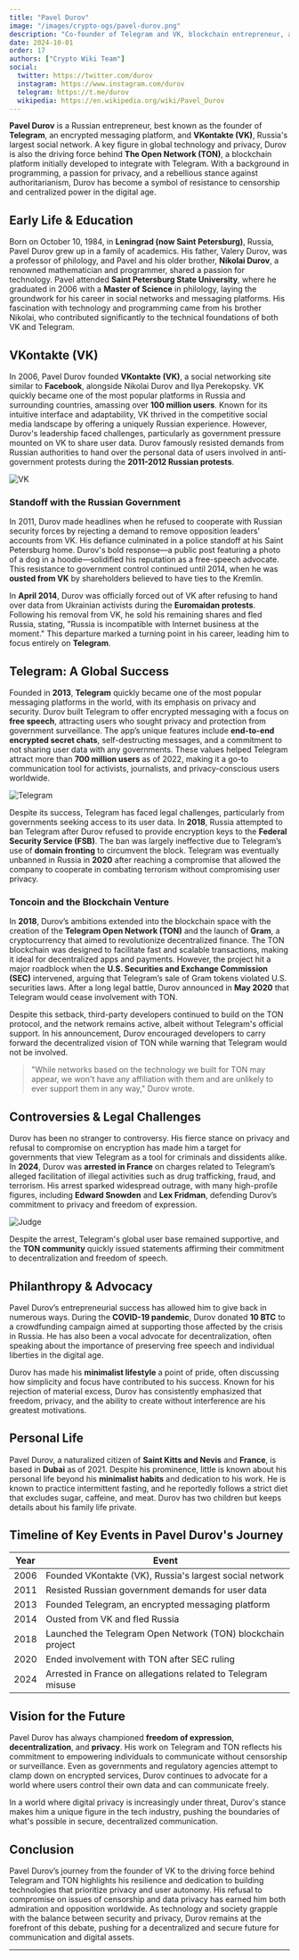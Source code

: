 ```yaml
---
title: "Pavel Durov"
image: "/images/crypto-ogs/pavel-durov.png"
description: "Co-founder of Telegram and VK, blockchain entrepreneur, and founder of The Open Network (TON)."
date: 2024-10-01
order: 17
authors: ["Crypto Wiki Team"]
social:
  twitter: https://twitter.com/durov
  instagram: https://www.instagram.com/durov
  telegram: https://t.me/durov
  wikipedia: https://en.wikipedia.org/wiki/Pavel_Durov
---
```


**Pavel Durov** is a Russian entrepreneur, best known as the founder of **Telegram**, an encrypted messaging platform, and **VKontakte (VK)**, Russia's largest social network. A key figure in global technology and privacy, Durov is also the driving force behind **The Open Network (TON)**, a blockchain platform initially developed to integrate with Telegram. With a background in programming, a passion for privacy, and a rebellious stance against authoritarianism, Durov has become a symbol of resistance to censorship and centralized power in the digital age.

## Early Life & Education

Born on October 10, 1984, in **Leningrad (now Saint Petersburg)**, Russia, Pavel Durov grew up in a family of academics. His father, Valery Durov, was a professor of philology, and Pavel and his older brother, **Nikolai Durov**, a renowned mathematician and programmer, shared a passion for technology. Pavel attended **Saint Petersburg State University**, where he graduated in 2006 with a **Master of Science** in philology, laying the groundwork for his career in social networks and messaging platforms. His fascination with technology and programming came from his brother Nikolai, who contributed significantly to the technical foundations of both VK and Telegram.

## VKontakte (VK)

In 2006, Pavel Durov founded **VKontakte (VK)**, a social networking site similar to **Facebook**, alongside Nikolai Durov and Ilya Perekopsky. VK quickly became one of the most popular platforms in Russia and surrounding countries, amassing over **100 million users**. Known for its intuitive interface and adaptability, VK thrived in the competitive social media landscape by offering a uniquely Russian experience. However, Durov's leadership faced challenges, particularly as government pressure mounted on VK to share user data. Durov famously resisted demands from Russian authorities to hand over the personal data of users involved in anti-government protests during the **2011-2012 Russian protests**.

![VK](/images/posts/vk.png)

### Standoff with the Russian Government

In 2011, Durov made headlines when he refused to cooperate with Russian security forces by rejecting a demand to remove opposition leaders' accounts from VK. His defiance culminated in a police standoff at his Saint Petersburg home. Durov's bold response—a public post featuring a photo of a dog in a hoodie—solidified his reputation as a free-speech advocate. This resistance to government control continued until 2014, when he was **ousted from VK** by shareholders believed to have ties to the Kremlin.

In **April 2014**, Durov was officially forced out of VK after refusing to hand over data from Ukrainian activists during the **Euromaidan protests**. Following his removal from VK, he sold his remaining shares and fled Russia, stating, "Russia is incompatible with Internet business at the moment." This departure marked a turning point in his career, leading him to focus entirely on **Telegram**.

## Telegram: A Global Success

Founded in **2013**, **Telegram** quickly became one of the most popular messaging platforms in the world, with its emphasis on privacy and security. Durov built Telegram to offer encrypted messaging with a focus on **free speech**, attracting users who sought privacy and protection from government surveillance. The app’s unique features include **end-to-end encrypted secret chats**, self-destructing messages, and a commitment to not sharing user data with any governments. These values helped Telegram attract more than **700 million users** as of 2022, making it a go-to communication tool for activists, journalists, and privacy-conscious users worldwide.

![Telegram](/images/posts/telegram.jpg)

Despite its success, Telegram has faced legal challenges, particularly from governments seeking access to its user data. In **2018**, Russia attempted to ban Telegram after Durov refused to provide encryption keys to the **Federal Security Service (FSB)**. The ban was largely ineffective due to Telegram’s use of **domain fronting** to circumvent the block. Telegram was eventually unbanned in Russia in **2020** after reaching a compromise that allowed the company to cooperate in combating terrorism without compromising user privacy.

### Toncoin and the Blockchain Venture

In **2018**, Durov’s ambitions extended into the blockchain space with the creation of the **Telegram Open Network (TON)** and the launch of **Gram**, a cryptocurrency that aimed to revolutionize decentralized finance. The TON blockchain was designed to facilitate fast and scalable transactions, making it ideal for decentralized apps and payments. However, the project hit a major roadblock when the **U.S. Securities and Exchange Commission (SEC)** intervened, arguing that Telegram’s sale of Gram tokens violated U.S. securities laws. After a long legal battle, Durov announced in **May 2020** that Telegram would cease involvement with TON.

Despite this setback, third-party developers continued to build on the TON protocol, and the network remains active, albeit without Telegram's official support. In his announcement, Durov encouraged developers to carry forward the decentralized vision of TON while warning that Telegram would not be involved.

> "While networks based on the technology we built for TON may appear, we won't have any affiliation with them and are unlikely to ever support them in any way," Durov wrote.

## Controversies & Legal Challenges

Durov has been no stranger to controversy. His fierce stance on privacy and refusal to compromise on encryption has made him a target for governments that view Telegram as a tool for criminals and dissidents alike. In **2024**, Durov was **arrested in France** on charges related to Telegram’s alleged facilitation of illegal activities such as drug trafficking, fraud, and terrorism. His arrest sparked widespread outrage, with many high-profile figures, including **Edward Snowden** and **Lex Fridman**, defending Durov’s commitment to privacy and freedom of expression.

![Judge](/images/posts/regulators.jpg)

Despite the arrest, Telegram's global user base remained supportive, and the **TON community** quickly issued statements affirming their commitment to decentralization and freedom of speech.

## Philanthropy & Advocacy

Pavel Durov’s entrepreneurial success has allowed him to give back in numerous ways. During the **COVID-19 pandemic**, Durov donated **10 BTC** to a crowdfunding campaign aimed at supporting those affected by the crisis in Russia. He has also been a vocal advocate for decentralization, often speaking about the importance of preserving free speech and individual liberties in the digital age.

Durov has made his **minimalist lifestyle** a point of pride, often discussing how simplicity and focus have contributed to his success. Known for his rejection of material excess, Durov has consistently emphasized that freedom, privacy, and the ability to create without interference are his greatest motivations.

## Personal Life

Pavel Durov, a naturalized citizen of **Saint Kitts and Nevis** and **France**, is based in **Dubai** as of 2021. Despite his prominence, little is known about his personal life beyond his **minimalist habits** and dedication to his work. He is known to practice intermittent fasting, and he reportedly follows a strict diet that excludes sugar, caffeine, and meat. Durov has two children but keeps details about his family life private.

## Timeline of Key Events in Pavel Durov's Journey

| **Year** | **Event**                                                    |
| -------- | ------------------------------------------------------------ |
| 2006     | Founded VKontakte (VK), Russia's largest social network      |
| 2011     | Resisted Russian government demands for user data            |
| 2013     | Founded Telegram, an encrypted messaging platform            |
| 2014     | Ousted from VK and fled Russia                               |
| 2018     | Launched the Telegram Open Network (TON) blockchain project  |
| 2020     | Ended involvement with TON after SEC ruling                  |
| 2024     | Arrested in France on allegations related to Telegram misuse |

## Vision for the Future

Pavel Durov has always championed **freedom of expression**, **decentralization**, and **privacy**. His work on Telegram and TON reflects his commitment to empowering individuals to communicate without censorship or surveillance. Even as governments and regulatory agencies attempt to clamp down on encrypted services, Durov continues to advocate for a world where users control their own data and can communicate freely.

In a world where digital privacy is increasingly under threat, Durov's stance makes him a unique figure in the tech industry, pushing the boundaries of what's possible in secure, decentralized communication.

## Conclusion

Pavel Durov’s journey from the founder of VK to the driving force behind Telegram and TON highlights his resilience and dedication to building technologies that prioritize privacy and user autonomy. His refusal to compromise on issues of censorship and data privacy has earned him both admiration and opposition worldwide. As technology and society grapple with the balance between security and privacy, Durov remains at the forefront of this debate, pushing for a decentralized and secure future for communication and digital assets.

---
